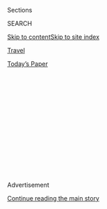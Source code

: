 <div id="app">

<div>

<div>

<div>

<div class="NYTAppHideMasthead css-1q2w90k e1suatyy0">

<div class="section css-ui9rw0 e1suatyy2">

<div class="css-eph4ug er09x8g0">

<div class="css-6n7j50">

</div>

<span class="css-1dv1kvn">Sections</span>

<div class="css-10488qs">

<span class="css-1dv1kvn">SEARCH</span>

</div>

[Skip to content](#site-content)[Skip to site
index](#site-index)

</div>

<div id="masthead-section-label" class="css-1wr3we4 eaxe0e00">

[Travel](https://www.nytimes3xbfgragh.onion/section/travel)

</div>

<div class="css-10698na e1huz5gh0">

</div>

</div>

<div id="masthead-bar-one" class="section hasLinks css-15hmgas e1csuq9d3">

<div class="css-uqyvli e1csuq9d0">

</div>

<div class="css-1uqjmks e1csuq9d1">

</div>

<div class="css-9e9ivx">

[](https://myaccount.nytimes3xbfgragh.onion/auth/login?response_type=cookie&client_id=vi)

</div>

<div class="css-1bvtpon e1csuq9d2">

[Today’s
Paper](https://www.nytimes3xbfgragh.onion/section/todayspaper)

</div>

</div>

</div>

</div>

<div data-aria-hidden="false">

<div id="site-content" data-role="main">

<div>

<div class="css-1aor85t" style="opacity:0.000000001;z-index:-1;visibility:hidden">

<div class="css-1hqnpie">

<div class="css-epjblv">

<span class="css-17xtcya">[Travel](/section/travel)</span><span class="css-x15j1o">|</span><span class="css-fwqvlz">36
Hours in Queenstown, New
Zealand</span>

</div>

<div class="css-k008qs">

<div class="css-1iwv8en">

<span class="css-18z7m18"></span>

<div>

</div>

</div>

<span class="css-1n6z4y">https://nyti.ms/2wTf6BF</span>

<div class="css-1705lsu">

<div class="css-4xjgmj">

<div class="css-4skfbu" data-role="toolbar" data-aria-label="Social Media Share buttons, Save button, and Comments Panel with current comment count" data-testid="share-tools">

  - 
  - 
  - 
  - 
    
    <div class="css-6n7j50">
    
    </div>

  - 
  - 

</div>

</div>

</div>

</div>

</div>

</div>

<div class="css-13pd83m">

</div>

<div id="top-wrapper" class="css-1sy8kpn">

<div id="top-slug" class="css-l9onyx">

Advertisement

</div>

[Continue reading the main
story](#after-top)

<div class="ad top-wrapper" style="text-align:center;height:100%;display:block;min-height:250px">

<div id="top" class="place-ad" data-position="top" data-size-key="top">

</div>

</div>

<div id="after-top">

</div>

</div>

<div>

<div id="sponsor-wrapper" class="css-1hyfx7x">

<div id="sponsor-slug" class="css-19vbshk">

Supported by

</div>

[Continue reading the main
story](#after-sponsor)

<div id="sponsor" class="ad sponsor-wrapper" style="text-align:center;height:100%;display:block">

</div>

<div id="after-sponsor">

</div>

</div>

<div class="css-186x18t">

</div>

<div class="css-1vkm6nb ehdk2mb0">

# 36 Hours in Queenstown, New Zealand

</div>

The adventure capital is a gateway to countless thrills, but after all
the hiking and bungee jumping, the town offers a few adventures of its
own.

<div class="css-79elbk" data-testid="photoviewer-wrapper">

<div class="css-z3e15g" data-testid="photoviewer-wrapper-hidden">

</div>

<div class="css-1a48zt4 ehw59r15" data-testid="photoviewer-children">

![<span class="css-16f3y1r e13ogyst0" data-aria-hidden="true">A view of
Queenstown, on the shores of Lake Wakatipu, from the top of Bob’s
Peak.</span><span class="css-cnj6d5 e1z0qqy90" itemprop="copyrightHolder"><span class="css-1ly73wi e1tej78p0">Credit...</span><span><span>Mark
Coote for The New York
Times</span></span></span>](https://static01.graylady3jvrrxbe.onion/images/2020/03/01/travel/27hours-queenstown2/merlin_168803529_ed71111c-2d47-4dbb-ae9c-90dd2fc14475-articleLarge.jpg?quality=75&auto=webp&disable=upscale)

</div>

</div>

<div class="css-18e8msd">

<div class="css-vp77d3 epjyd6m0">

<div class="css-1baulvz">

By <span class="css-1baulvz last-byline" itemprop="name">Elaine
Glusac</span>

</div>

</div>

  - Feb. 27,
    2020

  - 
    
    <div class="css-4xjgmj">
    
    <div class="css-d8bdto" data-role="toolbar" data-aria-label="Social Media Share buttons, Save button, and Comments Panel with current comment count" data-testid="share-tools">
    
      - 
      - 
      - 
      - 
        
        <div class="css-6n7j50">
        
        </div>
    
      - 
      - 
    
    </div>
    
    </div>

</div>

</div>

<div class="section meteredContent css-1r7ky0e" name="articleBody" itemprop="articleBody">

<div class="css-1fanzo5 StoryBodyCompanionColumn">

<div class="css-53u6y8">

The adventure capital of New Zealand, Queenstown, the South Island’s
magnetic mountain resort, thrives on adrenaline. Site of the first
commercial bungee-jumping operation — established in 1988 over the
Kawarau River — Queenstown is the place to test your courage by jumping
off, flying over or skimming above things. During the winter (June
through September), visitors flock to four ski areas in the surrounding
Southern Alps. The rest of the year, Queenstown serves as the gateway to
[Mount Aspiring National
Park](https://www.doc.govt.nz/parks-and-recreation/places-to-go/otago/places/mount-aspiring-national-park/),
Fiordland National Park in the west, and countless hikes, including
multiday treks on the
[Milford](https://www.doc.govt.nz/parks-and-recreation/places-to-go/fiordland/places/fiordland-national-park/things-to-do/tracks/milford-track/),
[Routeburn](https://www.doc.govt.nz/parks-and-recreation/places-to-go/fiordland/places/fiordland-national-park/things-to-do/tracks/routeburn-track/)
[Greenstone and
Caples](https://www.doc.govt.nz/parks-and-recreation/places-to-go/otago/places/greenstone-and-caples-conservation-areas/things-to-do/greenstone-and-caples-tracks/)
tracks. In March, the beginning of fall, the crowds have eased but the
weather is still great for outdoor adventures. The [Akarua Arrowtown
Autumn Festival](https://arrowtownautumnfestival.co.nz/) in nearby
Arrowtown is from April 16 to 20, and the [LUMA Southern Light
Project,](http://luma.nz/) which brings light installations to
Queenstown Gardens, takes place May 29 to June 1. On the shores of
glacially carved Lake Wakatipu, New Zealand’s third largest lake,
Queenstown offers a respite from the wild with sophisticated dining and
shopping, each with a distinct Kiwi accent.

</div>

</div>

<div class="css-79elbk" data-testid="photoviewer-wrapper">

<div class="css-z3e15g" data-testid="photoviewer-wrapper-hidden">

</div>

<div class="css-1a48zt4 ehw59r15" data-testid="photoviewer-children">

![<span class="css-16f3y1r e13ogyst0" data-aria-hidden="true">Queenstown
is the gateway to adventure in the surrounding countryside. But it also
has its own delights, including hanging out on a grassy stretch near the
waterfront.</span><span class="css-cnj6d5 e1z0qqy90" itemprop="copyrightHolder"><span class="css-1ly73wi e1tej78p0">Credit...</span><span>Mark
Coote for The New York
Times</span></span>](https://static01.graylady3jvrrxbe.onion/images/2020/02/27/travel/27hours-queenstown1/merlin_168803808_44d088ef-7cb4-4df6-87a5-fe1fa8a5db52-articleLarge.jpg?quality=75&auto=webp&disable=upscale)

</div>

</div>

<div class="css-1fanzo5 StoryBodyCompanionColumn">

<div class="css-53u6y8">

## Friday

### <span>**1) 4 p.m. Panoramic perches**</span>

To get a sense of the jewel-like, mountain-encircled setting of
Queenstown, go vertical one of two ways. Ride the [Skyline
Gondola](https://www.skyline.co.nz/en/queenstown/) (44 New Zealand
dollars, or about $28) to ascend some 1,475 feet to the top of Bob’s
Peak, high enough to appreciate how the town hugs the protected bays of
the lightning-bolt-shaped lake, and the wall of mountains in the
distance, known as the Remarkables (recognizable to “Lord of the Rings”
film fans). In true Kiwi fashion, the gondola provides extra thrills
once you reach the top, including a sled luge track (from 61 dollars,
including gondola), but there’s plenty of awe-inspiring scenery to
freely appreciate along its mountaintop hiking trails. To save gondola
fare entirely, get a similar high via the 1,640-foot climb up the
[Queenstown Hill Time
Walk](https://www.newzealand.com/us/feature/queenstown-hill-time-walk/).

</div>

</div>

<div id="36-hours-queenstown-map" class="section interactive-content interactive-size-scoop css-1fwl6kh" data-id="100000006987464">

## 36 Hours in Queenstown, New Zealand

<div class="css-17ih8de interactive-body" data-sourceid="100000006987464">

<div id="_hours_in_queenstown_373318">

</div>

</div>

</div>

<div class="css-1fanzo5 StoryBodyCompanionColumn">

<div class="css-53u6y8">

### <span>**2) 7 p.m. Dinner and a show**</span>

Billing itself as a community hotel, the [Sherwood
Queenstown](https://sherwoodqueenstown.nz/), a former Tudor-inspired
motel given a hipster overhaul on a hillside just outside of the
downtown area, has become a destination for locals and travelers
interested in culture and sustainability. Join in by reserving a table
at its restaurant, provisioned in part by its own gardens. Locavore
dishes might include green salad from the garden (10 dollars), venison
tartare (18 dollars) and barbecued lamb (32 dollars). On weekend
evenings, there’s a good chance a concert will be going on in its
intimate lounge; at the very least, there are outdoor fires around which
to mingle and gaze at the starry night
sky.

</div>

</div>

<div class="css-79elbk" data-testid="photoviewer-wrapper">

<div class="css-z3e15g" data-testid="photoviewer-wrapper-hidden">

</div>

<div class="css-1a48zt4 ehw59r15" data-testid="photoviewer-children">

<div class="css-1xdhyk6 erfvjey0">

<span class="css-1ly73wi e1tej78p0">Image</span>

<div class="css-zjzyr8">

<div data-testid="lazyimage-container" style="height:257.77777777777777px">

</div>

</div>

</div>

<span class="css-16f3y1r e13ogyst0" data-aria-hidden="true">Onsen Hot
Pools, outside Queenstown, offers an escape from the crowds while
basking in the views from a cedar hot tub overlooking a scenic bend in
the Shotover
River.</span><span class="css-cnj6d5 e1z0qqy90" itemprop="copyrightHolder"><span class="css-1ly73wi e1tej78p0">Credit...</span><span>Mark
Coote for The New York Times</span></span>

</div>

</div>

<div class="css-1fanzo5 StoryBodyCompanionColumn">

<div class="css-53u6y8">

## Saturday

### <span>**3) 8 a.m. Breakfast and browsing**</span>

Rise and shine before the breakfast lines form at [Bespoke
Kitchen](https://www.bespokekitchen.co.nz/), the four-year-old cafe
known for its use of organic produce. The menu reinvents breakfast by
offering substantial vegan chile tofu scramble (20.50 dollars),
gluten-free potato, fennel and summer greens hash with a fried egg (20
dollars), and even a spicy pulled chicken burger (23.50 dollars). Dine
in the sunny, window-wrapped space or on shady patios. Afterward, stroll
a few blocks to the harbor to attend the [Creative Queenstown Arts and
Crafts Market](http://www.queenstownmarket.com/), which sets up every
Saturday morning, offering ceramics, knitwear, photography, graphic
design and more.

</div>

</div>

<div>

</div>

<div class="css-1fanzo5 StoryBodyCompanionColumn">

<div class="css-53u6y8">

### <span>**4) 10 a.m. Thrill ride**</span>

Any walk around Queenstown will introduce the range of adventure options
on offer by outfitters here, including bungee jumping, bungee swinging,
skydiving, paragliding, rafting and heli-touring. Among the most
thrilling is jet boating in vessels propelled by water ejected behind
boats that are designed to skim over New Zealand’s shallow rivers. The
Maori-owned [Shotover Jet](https://www.shotoverjet.com/) races on the
Shotover River in depths as shallow as about four inches in a
14-passenger jet boat, then enters the narrow canyons where the company
has exclusive access. Boats seemingly clear the rock walls by inches,
thrills that are amplified by spinning 360 degrees (159 dollars).

</div>

</div>

<div class="css-1fanzo5 StoryBodyCompanionColumn">

<div class="css-53u6y8">

### <span>**5) 12:30 p.m. A burger worth waiting for**</span>

Who is Ferg, the man who scowls from signage around
[Fergburger](https://www.fergburger.com/), the cult burger joint
generating long lines at all hours? The restaurant claims that in 2001
he decreed, “Let there be burgers fir (sic) the people to eat when they
are drunk to hell.” He may be fictional, but the quality of the burgers
is real. Lines of fans, drunk or not, snake down Shotover Street for
nearly all of the 21 hours it is open daily. Menu choices thoroughly
explore the burger range, from the standard beef Fergburger (12.50
dollars) to the venison Sweet Bambi (14.40 dollars) and the Little Lamby
made with New Zealand lamb (14.40 dollars). Jockey for a seat at one of
the few tables after ordering, or take your lunch to the beach about a
two-minute walk away.

### <span>**6) 2 p.m. Onsen Zen**</span>

Escape the crowds for an hour while basking in the views from a cedar
hot tub at the recently expanded [Onsen Hot
Pools](https://www.onsen.co.nz/). Nine tubs overlook a scenic bend in
the Shotover River from individual rooms with retractable windows that
open the spa to the outdoors, and another five reside in the gardens
outdoors. Book a four-person-capacity tub by the hour (from 87.50
dollars for one, or up to 212 dollars for four), which includes a glass
of beer, wine or juice and a snack. Advance booking is highly
recommended; reservations often run weeks in advance.

### <span>**7) 4:30 p.m. Kiwi-style shopping**</span>

Spend an hour browsing the many shops and galleries of Queenstown,
filled with Kiwi brands like [Swanndri](https://www.swanndri.co.nz/),
makers of the classic “Swanny,” or long woolen bush shirt, and the
outdoor clothier [Icebreaker](https://www.icebreaker.com/en-us/home),
which specializes in natural fabrics. For gifts and graphics, visit
[Vesta Design Boutique,](https://www.vestadesign.co.nz/) housed in
William’s Cottage, which was built in 1864 on the lakefront and is
registered as Queenstown’s oldest house. Inside, check out limited
edition prints of the mountains by Nicola Tucker, prints of New Zealand
native birds by Marika Jones, and vintage-inspired travel posters of the
region.

</div>

</div>

<div class="css-79elbk" data-testid="photoviewer-wrapper">

<div class="css-z3e15g" data-testid="photoviewer-wrapper-hidden">

</div>

<div class="css-1a48zt4 ehw59r15" data-testid="photoviewer-children">

<div class="css-1xdhyk6 erfvjey0">

<span class="css-1ly73wi e1tej78p0">Image</span>

<div class="css-zjzyr8">

<div data-testid="lazyimage-container" style="height:257.77777777777777px">

</div>

</div>

</div>

<span class="css-16f3y1r e13ogyst0" data-aria-hidden="true">A floating
pontoon for swimmers off Queenstown
beach.</span><span class="css-cnj6d5 e1z0qqy90" itemprop="copyrightHolder"><span class="css-1ly73wi e1tej78p0">Credit...</span><span>Mark
Coote for The New York Times</span></span>

</div>

</div>

<div class="css-1fanzo5 StoryBodyCompanionColumn">

<div class="css-53u6y8">

### <span>**8) 6 p.m. Remarkable sunsets**</span>

Pick a spot to toast sunset in Queenstown, where the Alpenglow paints
the distant Remarkables mountains pink.
[Reds](https://www.qthotelsandresorts.com/queenstown/eat-drink/reds/)
bar, at the QT Queenstown hotel, specializes in Negronis, including
classic and barrel-aged selections (19 dollars). The modernist lounge
features window-seat-to-ceiling windows that frame views of the aptly
named range as tour boats ply the lake below. Alternatively, from the
main beach in town, pop into [The
Bathhouse](https://www.bathhouse.co.nz/), a vintage 1911 bathhouse with
a distinctive crown on the roof now converted into a popular lakefront
cafe. (Bear in mind sunset in Queenstown, at 45 degrees latitude south,
may come as late as 9:30 p.m. in
summer.)

</div>

</div>

<div>

</div>

<div class="css-79elbk" data-testid="photoviewer-wrapper">

<div class="css-z3e15g" data-testid="photoviewer-wrapper-hidden">

</div>

<div class="css-1a48zt4 ehw59r15" data-testid="photoviewer-children">

<div class="css-1xdhyk6 erfvjey0">

<span class="css-1ly73wi e1tej78p0">Image</span>

<div class="css-zjzyr8">

<div data-testid="lazyimage-container" style="height:257.77777777777777px">

</div>

</div>

</div>

<span class="css-16f3y1r e13ogyst0" data-aria-hidden="true">For a sense
of the terroir of southern New Zealand, book a table at Rata, where menu
items might include a Southland cheese roll and torched Marlborough
figs.</span><span class="css-cnj6d5 e1z0qqy90" itemprop="copyrightHolder"><span class="css-1ly73wi e1tej78p0">Credit...</span><span>Mark
Coote for The New York Times</span></span>

</div>

</div>

<div class="css-1fanzo5 StoryBodyCompanionColumn">

<div class="css-53u6y8">

### <span>**9) 7:30 p.m. South Island on a plate**</span>

Like those of many upscale mountain towns, the Queenstown dining scene
offers strong carnivorous choices, including [Botswana
Butchery](https://www.botswanabutchery.co.nz/queenstown/) and [Jervois
Steak House](https://www.jervoissteakhouse.co.nz/queenstown). But for a
sense of the terroir of southern New Zealand, book a table at
[Rata](https://www.ratadining.co.nz/), named for a native tree. A
backlit photo mural of a mossy rainforest in Fiordland National Park
sets a tranquil tone in the open-plan dining room featuring local
polished stone and warm wood, and presided over by the chef Josh Emett.
Regional ingredients fill the menu, which changes daily and recently
included kingfish crudo (24 dollars), grass-fed beef tartare with
Canterbury truffles (24 dollars), venison loin with onion purée (48
dollars) and slow-braised lamb shoulder for two (50 dollars per person).
Finish with a tableside visit from the trolley filled with New Zealand
cheeses (three for 20 dollars).

</div>

</div>

<div class="css-1fanzo5 StoryBodyCompanionColumn">

<div class="css-53u6y8">

### <span>**10) 9 p.m. Shaken and stirred**</span>

Queenstown is a party town, from the lakefront where budget travelers
flock with six-packs of beer, to classic pubs and swanky cocktail
parlors, including [Upstairs @ The
Bunker](https://www.thebunker.co.nz/). Above the restaurant of the same
name, the lounge features vintage black-and-white photos of Hollywood
stars like Audrey Hepburn, and nattily dressed bartenders shaking up
craft cocktails in an intimate, fire-lit room. On the patio, drink a
frothy “From Russia With Love,” with vodka and peach liqueur (19
dollars) while watching old James Bond movies screened silently on an
adjacent wall.

</div>

</div>

<div class="css-79elbk" data-testid="photoviewer-wrapper">

<div class="css-z3e15g" data-testid="photoviewer-wrapper-hidden">

</div>

<div class="css-1a48zt4 ehw59r15" data-testid="photoviewer-children">

<div class="css-1xdhyk6 erfvjey0">

<span class="css-1ly73wi e1tej78p0">Image</span>

<div class="css-zjzyr8">

<div data-testid="lazyimage-container" style="height:580px">

</div>

</div>

</div>

<span class="css-16f3y1r e13ogyst0" data-aria-hidden="true">Jet boating
on the Shotover River with Shotover Jet. Boats seemingly clear canyon
walls by inches, thrills that are amplified by spinning 360
degrees.</span><span class="css-cnj6d5 e1z0qqy90" itemprop="copyrightHolder"><span class="css-1ly73wi e1tej78p0">Credit...</span><span>Mark
Coote for The New York Times</span></span>

</div>

</div>

<div class="css-1fanzo5 StoryBodyCompanionColumn">

<div class="css-53u6y8">

## Sunday

### <span>**11) 8 a.m. Make tracks**</span>

There are hiking trails, also known as tracks in New Zealand, all around
Queenstown. Driving north along the Glenorchy-Queenstown Road about 15
or 20 minutes leads to several inspiring walks, including the [Moke Lake
Loop
Track](https://www.doc.govt.nz/parks-and-recreation/places-to-go/otago/places/queenstown-area/things-to-do/moke-lake-loop-track/?region=otago&park=346498f5-d802-46e4-b38c-92dca1c96f0a&activity=walking-trampin).
Under four miles, the easy trail rings a highland lake that reflects the
steep and treeless mountains surrounding it. If it’s warm, stick to Lake
Wakatipu and take the short [Bob’s Cove
Trail](https://www.doc.govt.nz/parks-and-recreation/places-to-go/otago/places/queenstown-area/things-to-do/bobs-cove-track-and-nature-walk/),
which leads to the rocky lakefront within minutes. Take the plunge into
the bracing water from the pier on the far side of the cove.

### <span>**12) 10 a.m. Rush the gold**</span>

Go Sunday driving to [Arrowtown](https://www.arrowtown.com/), about 13
miles from Queenstown, where gold was originally found in 1862 in the
Arrow River, sparking a short, but intense, gold rush that left behind
about 70 vintage structures, many now housing shops, cafes, galleries
and restaurants. The [Lakes District Museum &
Gallery](http://www.museumqueenstown.com/) (admission 10 dollars) tells
the story of Arrowtown’s history, from its indigenous Maori roots as
hunting grounds for moa (including a display of bones from the extinct
bird) to the establishment of a Chinese village of miners. Stop for a
local beer and a bite at [The Fork and
Tap](http://www.theforkandtap.co.nz/), a family-friendly pub with a
generous outdoor patio, or taste a few pinot noirs from the nearby
Central Otago wine region at [The Winery](https://www.thewinery.co.nz/),
a wine shop dispensing samples from vintners around the country.

-----

## Lodging

The lively [Sherwood Queenstown](https://sherwoodqueenstown.nz/) has 78
motel rooms updated in industrial-meets-bohemian style with army
blankets atop beds and oversize cushions made from recycled kilim rugs.
The restaurant is a destination in itself, and monthly programming
includes art workshops and concerts. Rooms from 180 dollars.

</div>

</div>

<div class="css-1fanzo5 StoryBodyCompanionColumn">

<div class="css-53u6y8">

There are plenty of short-term rentals in Queenstown. Rates start around
74 dollars for a room in a centrally located
[condo](https://www.airbnb.com/rooms/4271035?adults=2&source_impression_id=p3_1570722838_kiwb5ARjO1QVZWCW&guests=1&check_in=2020-03-03&check_out=2020-03-05),
and from $107 for a [one-bedroom
guesthouse](https://www.airbnb.com/rooms/30183209?adults=2&source_impression_id=p3_1570722410_bFWtC8JflIE5SfE4&guests=1&check_in=2020-03-02&check_out=2020-03-05)
driving distance from downtown.

-----

**52 PLACES AND MUCH, MUCH MORE** *Discover* [*the best places to go
in 2020,*](https://www.nytimes3xbfgragh.onion/interactive/2020/travel/places-to-visit.html)
*and find more Travel coverage by following us on*
[*Twitter*](https://twitter.com/nytimestravel) *and*
[*Facebook*](https://www.facebookcorewwwi.onion/nytimestravel/)*. And*
[*sign up for
our*](https://www.nytimes3xbfgragh.onion/newsletters/traveldispatch?action=click&module=inline&pgtype=Article)
** [*Travel Dispatch
newsletter*](https://www.nytimes3xbfgragh.onion/newsletters/traveldispatch)*:
Each week you’ll receive tips on traveling smarter, stories on hot
destinations and access to photos from all over the world.*

</div>

</div>

</div>

<div>

</div>

<div>

</div>

<div>

</div>

<div>

<div id="bottom-wrapper" class="css-1ede5it">

<div id="bottom-slug" class="css-l9onyx">

Advertisement

</div>

[Continue reading the main
story](#after-bottom)

<div id="bottom" class="ad bottom-wrapper" style="text-align:center;height:100%;display:block;min-height:90px">

</div>

<div id="after-bottom">

</div>

</div>

</div>

</div>

</div>

## Site Index

<div>

</div>

## Site Information Navigation

  - [© <span>2020</span> <span>The New York Times
    Company</span>](https://help.nytimes3xbfgragh.onion/hc/en-us/articles/115014792127-Copyright-notice)

<!-- end list -->

  - [NYTCo](https://www.nytco.com/)
  - [Contact
    Us](https://help.nytimes3xbfgragh.onion/hc/en-us/articles/115015385887-Contact-Us)
  - [Work with us](https://www.nytco.com/careers/)
  - [Advertise](https://nytmediakit.com/)
  - [T Brand Studio](http://www.tbrandstudio.com/)
  - [Your Ad
    Choices](https://www.nytimes3xbfgragh.onion/privacy/cookie-policy#how-do-i-manage-trackers)
  - [Privacy](https://www.nytimes3xbfgragh.onion/privacy)
  - [Terms of
    Service](https://help.nytimes3xbfgragh.onion/hc/en-us/articles/115014893428-Terms-of-service)
  - [Terms of
    Sale](https://help.nytimes3xbfgragh.onion/hc/en-us/articles/115014893968-Terms-of-sale)
  - [Site
    Map](https://spiderbites.nytimes3xbfgragh.onion)
  - [Help](https://help.nytimes3xbfgragh.onion/hc/en-us)
  - [Subscriptions](https://www.nytimes3xbfgragh.onion/subscription?campaignId=37WXW)

</div>

</div>

</div>

</div>

